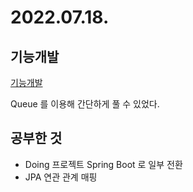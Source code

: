 # 2022.07.18.

## 기능개발

[기능개발](https://school.programmers.co.kr/learn/courses/30/lessons/42586)

Queue 를 이용해 간단하게 풀 수 있었다.

## 공부한 것

* Doing 프로젝트 Spring Boot 로 일부 전환
* JPA 연관 관계 매핑